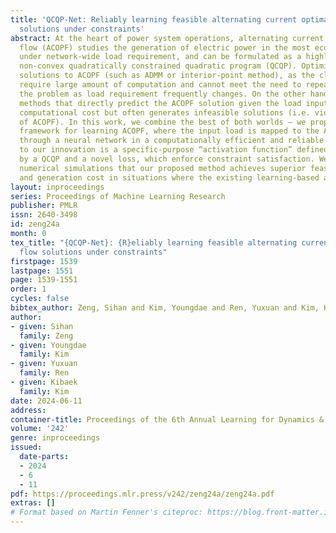 ```yaml
---
title: 'QCQP-Net: Reliably learning feasible alternating current optimal power flow
  solutions under constraints'
abstract: At the heart of power system operations, alternating current optimal power
  flow (ACOPF) studies the generation of electric power in the most economical way
  under network-wide load requirement, and can be formulated as a highly structured
  non-convex quadratically constrained quadratic program (QCQP). Optimization-based
  solutions to ACOPF (such as ADMM or interior-point method), as the classic approach,
  require large amount of computation and cannot meet the need to repeatedly solve
  the problem as load requirement frequently changes. On the other hand, learning-based
  methods that directly predict the ACOPF solution given the load input incur little
  computational cost but often generates infeasible solutions (i.e. violate the constraints
  of ACOPF). In this work, we combine the best of both worlds — we propose an innovated
  framework for learning ACOPF, where the input load is mapped to the ACOPF solution
  through a neural network in a computationally efficient and reliable manner. Key
  to our innovation is a specific-purpose “activation function” defined implicitly
  by a QCQP and a novel loss, which enforce constraint satisfaction. We show through
  numerical simulations that our proposed method achieves superior feasibility rate
  and generation cost in situations where the existing learning-based approaches fail.
layout: inproceedings
series: Proceedings of Machine Learning Research
publisher: PMLR
issn: 2640-3498
id: zeng24a
month: 0
tex_title: "{QCQP-Net}: {R}eliably learning feasible alternating current optimal power
  flow solutions under constraints"
firstpage: 1539
lastpage: 1551
page: 1539-1551
order: 1
cycles: false
bibtex_author: Zeng, Sihan and Kim, Youngdae and Ren, Yuxuan and Kim, Kibaek
author:
- given: Sihan
  family: Zeng
- given: Youngdae
  family: Kim
- given: Yuxuan
  family: Ren
- given: Kibaek
  family: Kim
date: 2024-06-11
address:
container-title: Proceedings of the 6th Annual Learning for Dynamics & Control Conference
volume: '242'
genre: inproceedings
issued:
  date-parts:
  - 2024
  - 6
  - 11
pdf: https://proceedings.mlr.press/v242/zeng24a/zeng24a.pdf
extras: []
# Format based on Martin Fenner's citeproc: https://blog.front-matter.io/posts/citeproc-yaml-for-bibliographies/
---
```

